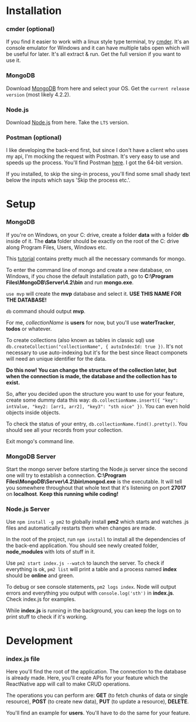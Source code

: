 # Installation

### cmder (optional)

If you find it easier to work with a linux style type terminal, try [cmder](https://cmder.net/). It's an console emulator for Windows and it can have multiple tabs open which will be useful for later. It's all extract & run. Get the full version if you want to use it.

### MongoDB

Download [MongoDB](https://www.mongodb.com/download-center/enterprise) from here and select your OS. Get the `current release version` (most likely 4.2.2).

### Node.js

Download [Node.js](https://nodejs.org/en/download/) from here. Take the `LTS` version.

### Postman (optional)

I like developing the back-end first, but since I don't have a client who uses my api, I'm mocking the request with Postman. It's very easy to use and speeds up the process. You'll find Postman [here](https://www.getpostman.com/downloads/). I got the 64-bit version.

If you installed, to skip the sing-in process, you'll find some small shady text below the inputs which says 'Skip the process etc.'.

# Setup

### MongoDB

If you're on Windows, on your C: drive, create a folder <b>data</b> with a folder <b>db</b> inside of it. The <b>data</b> folder should be exactly on the root of the C: drive along Program Files, Users, Windows etc.

This [tutorial](https://www.tutorialspoint.com/mongodb/index.htm) contains pretty much all the necessary commands for mongo.

To enter the command line of mongo and create a new database, on Windows, if you chose the default installation path, go to <b>C:\Program Files\MongoDB\Server\4.2\bin</b> and run <b>mongo.exe</b>.

`use mvp` will create the <b>mvp</b> database and select it. <b>USE THIS NAME FOR THE DATABASE!</b>

`db` command should output <b>mvp</b>.

For me, <i>collectionName</i> is <b>users</b> for now, but you'll use <b>waterTracker</b>, <b>todos</b> or whatever.

To create collections (also known as tables in classic sql) use `db.createCollection("collectionName", { autoIndexId: true })`. It's not necessary to use auto-indexing but it's for the best since React componets will need an unique identifier for the data.

<b>Do this now! You can change the structure of the collection later, but when the connection is made, the database and the collection has to exist.</b>

So, after you decided upon the structure you want to use for your feature, create some dummy data this way: `db.collectionName.insert({ "key": intValue, "key2: [arr1, arr2], "key3": "sth nice" })`. You can even hold objects inside objects.

To check the status of your entry, `db.collectionName.find().pretty()`. You should see all your records from your collection.

Exit mongo's command line.

### MongoDB Server

Start the mongo server before starting the Node.js server since the second one will try to establish a connection. <b>C:\Program Files\MongoDB\Server\4.2\bin\mongod.exe</b> is the executable. It will tell you somewhere throughout that whole text that it's listening on port <b>27017</b> on <b>localhost</b>. <b>Keep this running while coding!</b>

### Node.js Server

Use `npm install -g pm2` to globally install <b>pm2</b> which starts and watches .js files and automatically restarts them when changes are made.

In the root of the project, run `npm install` to install all the dependencies of the back-end application. You should see newly created folder, <b>node_modules</b> with lots of stuff in it.

Use `pm2 start index.js --watch` to launch the server. To check if everything is ok, `pm2 list` will print a table and a process named <b>index</b> should be <b>online</b> and green.

To debug or see console statements, `pm2 logs index`. Node will output errors and everything you output with `console.log('sth')` in <b>index.js</b>. Check index.js for examples.

While <b>index.js</b> is running in the background, you can keep the logs on to print stuff to check if it's working.

# Development

### index.js file

Here you'll find the root of the application. The connection to the database is already made. Here, you'll create APIs for your feature which the ReactNative app will call to make CRUD operations.

The operations you can perform are: <b>GET</b> (to fetch chunks of data or single resource), <b>POST</b> (to create new data), <b>PUT</b> (to update a resource), <b>DELETE</b>.

You'll find an example for <b>users</b>. You'll have to do the same for your feature.

